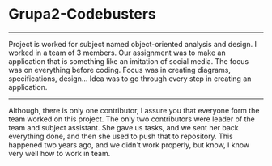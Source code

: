 # Grupa2-Codebusters

*******************************************************************************************************************************************

Project is worked for subject named object-oriented analysis and design. I worked in a team of 3 members. Our assignment was to make
an application that is something like an imitation of social media. The focus was on everything before coding. 
Focus was in creating diagrams, specifications, design...
Idea was to go through every step in creating an application. 

********************************************************************************************************************************************

Although, there is only one contributor, I assure you that everyone form the team worked on this project. The only two contributors were leader of the team and subject assistant. 
She gave us tasks, and we sent her back everything done, and then she used to push that to repository. This happened two years ago, and we didn't work properly, but know, I know very well how to work in team. 
